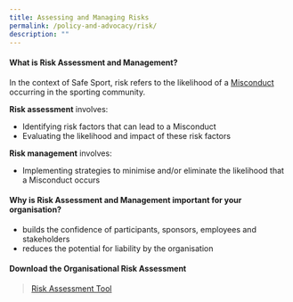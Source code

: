 ```yaml
---
title: Assessing and Managing Risks
permalink: /policy-and-advocacy/risk/
description: ""
---
```

#### What is Risk Assessment and Management?

In the context of Safe Sport, risk refers to the likelihood of a [Misconduct](safe-sport-programme/unified-code) occurring in the sporting community. 

**Risk assessment** involves:
* Identifying risk factors that can lead to a Misconduct
* Evaluating the likelihood and impact of  these risk factors

**Risk management** involves:
* Implementing strategies to minimise and/or eliminate the likelihood that a Misconduct occurs


#### Why is Risk Assessment and Management important for your organisation?

* builds the confidence of participants, sponsors, employees and stakeholders
* reduces
 the potential for liability by the organisation
 
 
 
#### Download the Organisational Risk Assessment 
>[Risk Assessment Tool](https://go.gov.sg/riskassessment)